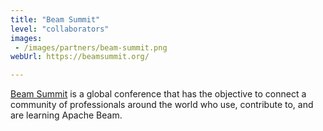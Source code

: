 ```yaml
---
title: "Beam Summit"
level: "collaborators"
images:
 - /images/partners/beam-summit.png
webUrl: https://beamsummit.org/

---
```


[Beam Summit](https://beamsummit.org/) is a global conference that has the objective to connect a community of professionals around the world who use, contribute to, and are learning Apache Beam.